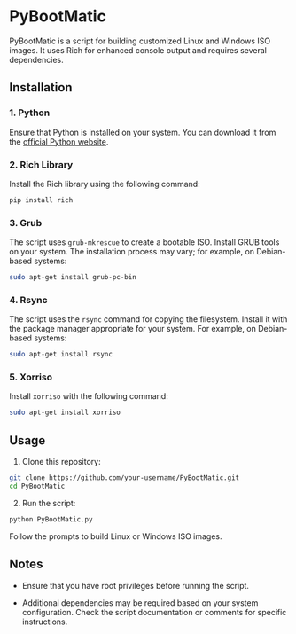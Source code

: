 # PyBootMatic

PyBootMatic is a script for building customized Linux and Windows ISO images. It uses Rich for enhanced console output and requires several dependencies.

## Installation

### 1. Python

Ensure that Python is installed on your system. You can download it from the [official Python website](https://www.python.org/).

### 2. Rich Library

Install the Rich library using the following command:

```bash
pip install rich
```

### 3. Grub

The script uses `grub-mkrescue` to create a bootable ISO. Install GRUB tools on your system. The installation process may vary; for example, on Debian-based systems:

```bash
sudo apt-get install grub-pc-bin
```

### 4. Rsync

The script uses the `rsync` command for copying the filesystem. Install it with the package manager appropriate for your system. For example, on Debian-based systems:

```bash
sudo apt-get install rsync
```

### 5. Xorriso

Install `xorriso` with the following command:

```bash
sudo apt-get install xorriso
```

## Usage

1. Clone this repository:

```bash
git clone https://github.com/your-username/PyBootMatic.git
cd PyBootMatic
```

2. Run the script:

```bash
python PyBootMatic.py
```

Follow the prompts to build Linux or Windows ISO images.

## Notes

- Ensure that you have root privileges before running the script.

- Additional dependencies may be required based on your system configuration. Check the script documentation or comments for specific instructions.
